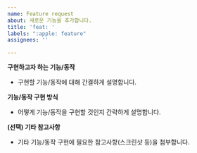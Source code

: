 ```yaml
---
name: Feature request
about: 새로운 기능을 추가합니다.
title: 'feat: '
labels: ":apple: feature"
assignees: ''

---
```


**구현하고자 하는 기능/동작**
- 구현할 기능/동작에 대해 간결하게 설명합니다.

**기능/동작 구현 방식**
- 어떻게 기능/동작을 구현할 것인지 간략하게 설명합니다.

**(선택) 기타 참고사항**
- 기타 기능/동작 구현에 필요한 참고사항(스크린샷 등)을 첨부합니다.
